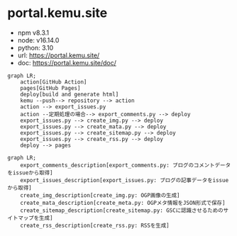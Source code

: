 # portal.kemu.site

- npm v8.3.1
- node: v16.14.0
- python: 3.10
- url: https://portal.kemu.site/
- doc: https://portal.kemu.site/doc/

```mermaid
graph LR;
	action[GitHub Action]
	pages[GitHub Pages]
	deploy[build and generate html]
	kemu --push--> repository --> action
	action --> export_issues.py
	action --定期処理の場合--> export_comments.py --> deploy
	export_issues.py --> create_img.py --> deploy
	export_issues.py --> create_mata.py --> deploy
	export_issues.py --> create_sitemap.py --> deploy
	export_issues.py --> create_rss.py --> deploy
	deploy --> pages
```

```mermaid
graph LR;
	export_comments_description[export_comments.py: ブログのコメントデータをissueから取得]
	export_issues_description[export_issues.py: ブログの記事データをissueから取得]
	create_img_description[create_img.py: OGP画像の生成]
	create_mata_description[create_meta.py: OGPメタ情報をJSON形式で保存]
	create_sitemap_description[create_sitemap.py: GSCに認識させるためのサイトマップを生成]
	create_rss_description[create_rss.py: RSSを生成]
```